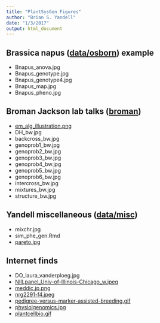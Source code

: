 ```yaml
---
title: "PlantSysGen Figures"
author: "Brian S. Yandell"
date: "1/3/2017"
output: html_document
---
```


## Brassica napus ([data/osborn](data/osborn/osborn_data.Rmd)) example

- Bnapus_anova.jpg
- Bnapus_genotype.jpg
- Bnapus_genotype4.jpg
- Bnapus_map.jpg
- Bnapus_pheno.jpg

## Broman Jackson lab talks ([broman](broman/brofig.Rmd))

- [em_alg_illustration.png](~/Documents/Talks/broman_karl/Talk_JAXsysgen/Intro/Figs/em_alg_illustration.png)
- DH_bw.jpg
- backcross_bw.jpg
- genoprob1_bw.jpg
- genoprob2_bw.jpg
- genoprob3_bw.jpg
- genoprob4_bw.jpg
- genoprob5_bw.jpg
- genoprob6_bw.jpg
- intercross_bw.jpg
- mixtures_bw.jpg
- structure_bw.jpg

## Yandell miscellaneous ([data/misc](data/misc))

- mixchr.jpg
- sim_phe_gen.Rmd
- [pareto.jpg](http://www.stat.wisc.edu/~yandell/talk/sisg/seattle2008/bsyoverview.ppt)

## Internet finds

- DO_laura_vanderploeg.jpg
- [NIILpanel_Univ-of-Illinois-Chicago_w.jpeg](http://blog.generationcp.org/category/women-in-science-2/)
- [meddic.jp.png](http://meddic.jp/isogenic_line)
- [nrg2291-f4.jpeg](http://www.nature.com/nrg/journal/v9/n3/images/nrg2291-f4.jpg)
- [pedigree-versus-marker-assisted-breeding.gif](http://www.21stcentech.com/heard-marker-assisted-breeding/)
- [physiolgenomics.jpg](http://dx.doi.org/10.1152/physiolgenomics.00127.2013)
- [plantcellbio.gif](http://plantcellbiology.masters.grkraj.org/html/Plant_Cell_Genetics2-Genetics_files/image029.gif)
